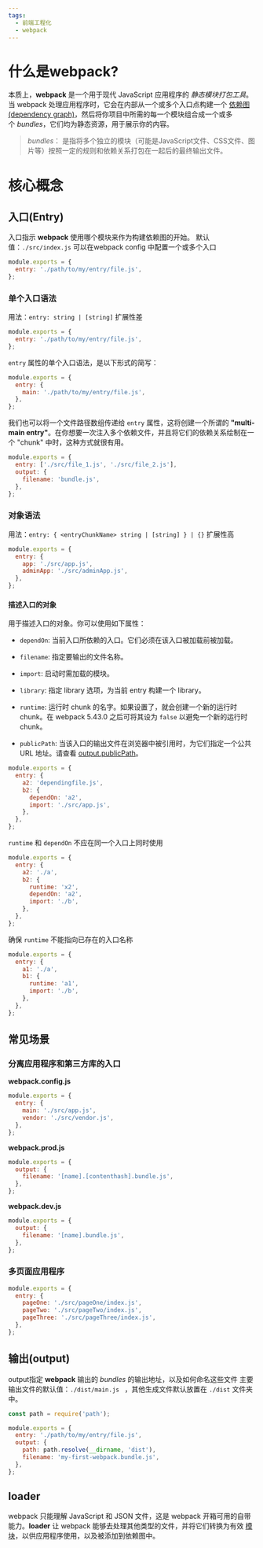 ```yaml
---
tags:
  - 前端工程化
  - webpack
---
```


# 什么是webpack?
本质上，**webpack** 是一个用于现代 JavaScript 应用程序的 _静态模块打包工具_。当 webpack 处理应用程序时，它会在内部从一个或多个入口点构建一个 [依赖图(dependency graph)](https://www.webpackjs.com/concepts/dependency-graph/)，然后将你项目中所需的每一个模块组合成一个或多个 _bundles_，它们均为静态资源，用于展示你的内容。
>_bundles_： 是指将多个独立的模块（可能是JavaScript文件、CSS文件、图片等）按照一定的规则和依赖关系打包在一起后的最终输出文件。
# 核心概念
## 入口(Entry)
入口指示 **webpack** 使用哪个模块来作为构建依赖图的开始。
默认值：`./src/index.js` 可以在webpack config 中配置一个或多个入口
```js
module.exports = {
  entry: './path/to/my/entry/file.js',
};
```
### 单个入口语法
用法：`entry: string | [string]`
扩展性差
```javascript
module.exports = {
  entry: './path/to/my/entry/file.js',
};
```
`entry` 属性的单个入口语法，是以下形式的简写：
```javascript
module.exports = {
  entry: {
    main: './path/to/my/entry/file.js',
  },
};
```
我们也可以将一个文件路径数组传递给 `entry` 属性，这将创建一个所谓的 **"multi-main entry"**。在你想要一次注入多个依赖文件，并且将它们的依赖关系绘制在一个 "chunk" 中时，这种方式就很有用。
```javascript
module.exports = {
  entry: ['./src/file_1.js', './src/file_2.js'],
  output: {
    filename: 'bundle.js',
  },
};
```
### 对象语法
用法：`entry: { <entryChunkName> string | [string] } | {}`
扩展性高
```javascript
module.exports = {
  entry: {
    app: './src/app.js',
    adminApp: './src/adminApp.js',
  },
};
```
#### 描述入口的对象
用于描述入口的对象。你可以使用如下属性：

- `dependOn`: 当前入口所依赖的入口。它们必须在该入口被加载前被加载。
    
- `filename`: 指定要输出的文件名称。
    
- `import`: 启动时需加载的模块。
    
- `library`: 指定 library 选项，为当前 entry 构建一个 library。
    
- `runtime`: 运行时 chunk 的名字。如果设置了，就会创建一个新的运行时 chunk。在 webpack 5.43.0 之后可将其设为 `false` 以避免一个新的运行时 chunk。
    
- `publicPath`: 当该入口的输出文件在浏览器中被引用时，为它们指定一个公共 URL 地址。请查看 [output.publicPath](https://www.webpackjs.com/configuration/output/#outputpublicpath)。
```javascript
module.exports = {
  entry: {
    a2: 'dependingfile.js',
    b2: {
      dependOn: 'a2',
      import: './src/app.js',
    },
  },
};
```
`runtime` 和 `dependOn` 不应在同一个入口上同时使用
```javascript
module.exports = {
  entry: {
    a2: './a',
    b2: {
      runtime: 'x2',
      dependOn: 'a2',
      import: './b',
    },
  },
};
```
确保 `runtime` 不能指向已存在的入口名称
```javascript
module.exports = {
  entry: {
    a1: './a',
    b1: {
      runtime: 'a1',
      import: './b',
    },
  },
};
```
## 常见场景
### 分离应用程序和第三方库的入口
**webpack.config.js**

```javascript
module.exports = {
  entry: {
    main: './src/app.js',
    vendor: './src/vendor.js',
  },
};
```

**webpack.prod.js**

```javascript
module.exports = {
  output: {
    filename: '[name].[contenthash].bundle.js',
  },
};
```

**webpack.dev.js**

```javascript
module.exports = {
  output: {
    filename: '[name].bundle.js',
  },
};
```
### 多页面应用程序
```javascript
module.exports = {
  entry: {
    pageOne: './src/pageOne/index.js',
    pageTwo: './src/pageTwo/index.js',
    pageThree: './src/pageThree/index.js',
  },
};
```

## 输出(output)
output指定 **webpack** 输出的 _bundles_ 的输出地址，以及如何命名这些文件
主要输出文件的默认值：`./dist/main.js `  ，其他生成文件默认放置在 `./dist` 文件夹中。
```javascript
const path = require('path');

module.exports = {
  entry: './path/to/my/entry/file.js',
  output: {
    path: path.resolve(__dirname, 'dist'),
    filename: 'my-first-webpack.bundle.js',
  },
};
```
## loader
webpack 只能理解 JavaScript 和 JSON 文件，这是 webpack 开箱可用的自带能力。**loader** 让 webpack 能够去处理其他类型的文件，并将它们转换为有效 [模块](https://www.webpackjs.com/concepts/modules)，以供应用程序使用，以及被添加到依赖图中。
